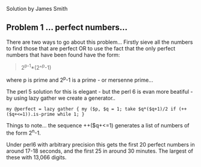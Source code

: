 Solution by James Smith

## Problem 1 ... perfect numbers...

There are two ways to go about this problem... Firstly sieve all the numbers to find those that are
perfect OR to use the fact that the only perfect numbers that have been found have the form:

> 2<sup>p-1</sup>*(2^<sup>p</sup>-1)

where p is prime and 2<sup>p</sup>-1 is a prime - or mersenne prime...

The perl 5 solution for this is elegant - but the perl 6 is evan more beatiful - by using lazy gather we create a generator..

```perl6
my @perfect = lazy gather { my ($p, $q = 1; take $q*($q+1)/2 if (++($q+<=1)).is-prime while 1; }
```

Things to note... the sequence ++($q+<=1) generates a list of numbers of the form 2<sup>n</sup>-1.

Under perl6 with arbitrary precision this gets the first 20 perfect numbers in around 17-18 seconds, and the first 25 in around 30 minutes.
The largest of these with 13,066 digits.


